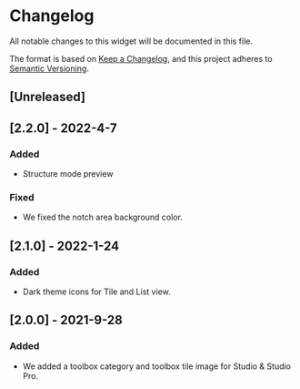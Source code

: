 # Changelog

All notable changes to this widget will be documented in this file.

The format is based on [Keep a Changelog](https://keepachangelog.com/en/1.0.0/), and this project adheres to [Semantic Versioning](https://semver.org/spec/v2.0.0.html).

## [Unreleased]

## [2.2.0] - 2022-4-7

### Added

-   Structure mode preview

### Fixed

-   We fixed the notch area background color.

## [2.1.0] - 2022-1-24

### Added

-   Dark theme icons for Tile and List view.

## [2.0.0] - 2021-9-28

### Added

-   We added a toolbox category and toolbox tile image for Studio & Studio Pro.
